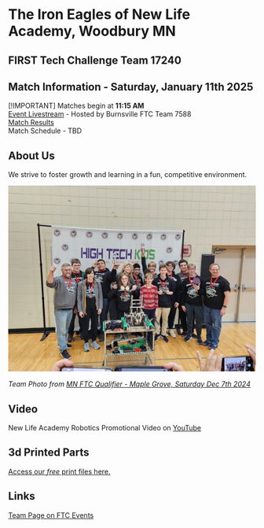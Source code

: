# The Iron Eagles of New Life Academy, Woodbury MN
## FIRST Tech Challenge Team 17240

## Match Information - Saturday, January 11th 2025
[!IMPORTANT]
Matches begin at **11:15 AM**<br/>
[Event Livestream](https://youtube.com/live/luZXgE_2FwI?feature=share) - Hosted by Burnsville FTC Team 7588<br/>
[Match Results](https://ftc-events.firstinspires.org/2024/USMNBUQ1/qualifications)<br/>
Match Schedule - TBD

## About Us
We strive to foster growth and learning in a fun, competitive environment.

![Team Photo](20241207-ftc17240-team-photo.jpg)

*Team Photo from [MN FTC Qualifier - Maple Grove, Saturday Dec 7th 2024](https://ftc-events.firstinspires.org/2024/USMNMGQ1)*

## Video
New Life Academy Robotics Promotional Video on [YouTube](https://www.youtube.com/watch?v=FmHC0kmDVho)

## 3d Printed Parts
[Access our *free* print files here.](3ddesigns.md)

## Links
[Team Page on FTC Events](https://ftc-events.firstinspires.org/2024/team/17240)
